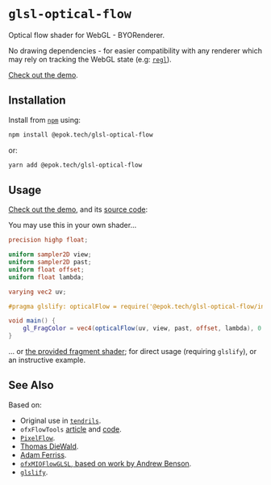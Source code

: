 # `glsl-optical-flow`

Optical flow shader for WebGL - BYORenderer.

No drawing dependencies - for easier compatibility with any renderer which may rely on tracking the WebGL state (e.g: [`regl`](https://github.com/regl-project/regl/)).

[Check out the demo](http://epok.tech/glsl-optical-flow/).

## Installation

Install from [`npm`](https://www.npmjs.com/package/@epok.tech/glsl-optical-flow) using:
```bash
npm install @epok.tech/glsl-optical-flow
```
or:
```bash
yarn add @epok.tech/glsl-optical-flow
```

## Usage

[Check out the demo](http://epok.tech/glsl-optical-flow/), and its [source code](./example/):

You may use this in your own shader...
```glsl
precision highp float;

uniform sampler2D view;
uniform sampler2D past;
uniform float offset;
uniform float lambda;

varying vec2 uv;

#pragma glslify: opticalFlow = require('@epok.tech/glsl-optical-flow/index');

void main() {
    gl_FragColor = vec4(opticalFlow(uv, view, past, offset, lambda), 0.0, 1.0);
}
```

... or [the provided fragment shader](./index.frag.glsl); for direct usage (requiring `glslify`), or an instructive example.

## See Also

Based on:
- Original use in [`tendrils`](https://github.com/keeffEoghan/tendrils).
- `ofxFlowTools` [article](https://forum.openframeworks.cc/t/ofxflowtools-optical-flow-fluid-dynamics-and-particles-in-glsl/15470) and [code](https://github.com/moostrik/ofxFlowTools).
- [`PixelFlow`](https://github.com/diwi/PixelFlow).
- [Thomas DieWald](http://thomasdiewald.com/blog/?p=2766).
- [Adam Ferriss](https://adamferriss.com/gush/).
- [`ofxMIOFlowGLSL`, based on work by Andrew Benson](https://github.com/princemio/ofxMIOFlowGLSL/blob/master/src/FlowShader.cpp).
- [`glslify`](https://github.com/glslify/glslify).
